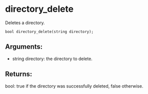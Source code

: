 # directory_delete
Deletes a directory.

`bool directory_delete(string directory);`

## Arguments:
* string directory: the directory to delete.

## Returns:
bool: true if the directory was successfully deleted, false otherwise.
